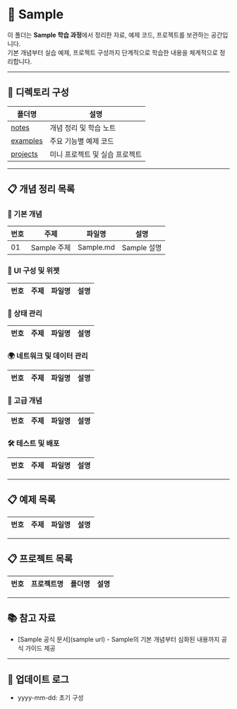 # 📄 Sample

이 폴더는 **Sample 학습 과정**에서 정리한 자료, 예제 코드, 프로젝트를 보관하는 공간입니다.  
기본 개념부터 실습 예제, 프로젝트 구성까지 단계적으로 학습한 내용을 체계적으로 정리합니다.

---

## 📂 디렉토리 구성

| 폴더명 | 설명 |
|---|---|
| [notes](./notes) | 개념 정리 및 학습 노트 |
| [examples](./examples) | 주요 기능별 예제 코드 |
| [projects](./projects) | 미니 프로젝트 및 실습 프로젝트 |

---

## 📋 개념 정리 목록  

### 📌 기본 개념  
| 번호 | 주제 | 파일명 | 설명 |  
|---|---|---|---|
| 01 | Sample 주제 | Sample.md | Sample 설명 |

### 🔲 UI 구성 및 위젯  
| 번호 | 주제 | 파일명 | 설명 |  
|---|---|---|---|  


### 🔄 상태 관리  
| 번호 | 주제 | 파일명 | 설명 |  
|---|---|---|---|  


### 🌍 네트워크 및 데이터 관리  
| 번호 | 주제 | 파일명 | 설명 |  
|---|---|---|---|  


### 🚀 고급 개념  
| 번호 | 주제 | 파일명 | 설명 |  
|---|---|---|---|  


### 🛠️ 테스트 및 배포  
| 번호 | 주제 | 파일명 | 설명 |  
|---|---|---|---|  

---

## 📋 예제 목록

| 번호 | 주제 | 파일명 | 설명 |
|---|---|---|---|

---

## 📋 프로젝트 목록

| 번호 | 프로젝트명 | 폴더명 | 설명 |
|---|---|---|---|

---

## 📚 참고 자료
- [Sample 공식 문서](sample url) - Sample의 기본 개념부터 심화된 내용까지 공식 가이드 제공  

---

## 📢 업데이트 로그
- yyyy-mm-dd: 초기 구성
